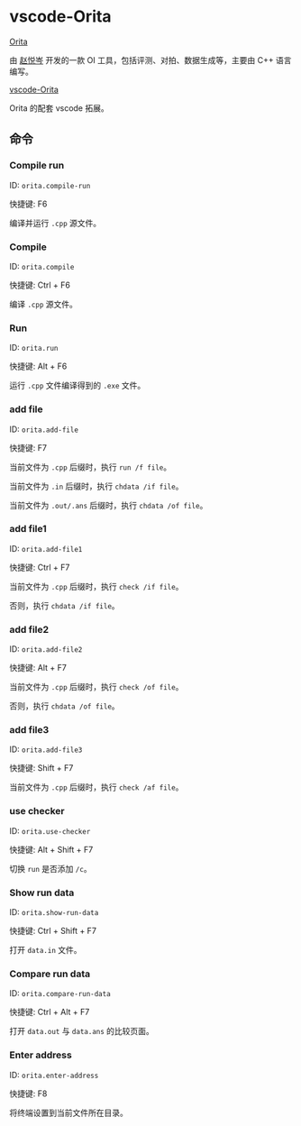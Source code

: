 # vscode-Orita

[Orita](https://github.com/2745518585/Orita)

由 [赵悦岑](https://github.com/2745518585/) 开发的一款 OI 工具，包括评测、对拍、数据生成等，主要由 C++ 语言编写。

[vscode-Orita](https://github.com/2745518585/vscode-Orita)

Orita 的配套 vscode 拓展。

## 命令

### Compile run

ID: `orita.compile-run`

快捷键: F6

编译并运行 `.cpp` 源文件。

### Compile

ID: `orita.compile`

快捷键: Ctrl + F6

编译 `.cpp` 源文件。

### Run

ID: `orita.run`

快捷键: Alt + F6

运行 `.cpp` 文件编译得到的 `.exe` 文件。

### add file

ID: `orita.add-file`

快捷键: F7

当前文件为 `.cpp` 后缀时，执行 `run /f file`。

当前文件为 `.in` 后缀时，执行 `chdata /if file`。

当前文件为 `.out/.ans` 后缀时，执行 `chdata /of file`。

### add file1

ID: `orita.add-file1`

快捷键: Ctrl + F7

当前文件为 `.cpp` 后缀时，执行 `check /if file`。

否则，执行 `chdata /if file`。

### add file2

ID: `orita.add-file2`

快捷键: Alt + F7

当前文件为 `.cpp` 后缀时，执行 `check /of file`。

否则，执行 `chdata /of file`。

### add file3

ID: `orita.add-file3`

快捷键: Shift + F7

当前文件为 `.cpp` 后缀时，执行 `check /af file`。

### use checker

ID: `orita.use-checker`

快捷键: Alt + Shift + F7

切换 `run` 是否添加 `/c`。

### Show run data

ID: `orita.show-run-data`

快捷键: Ctrl + Shift + F7

打开 `data.in` 文件。

### Compare run data

ID: `orita.compare-run-data`

快捷键: Ctrl + Alt + F7

打开 `data.out` 与 `data.ans` 的比较页面。

### Enter address

ID: `orita.enter-address`

快捷键: F8

将终端设置到当前文件所在目录。
